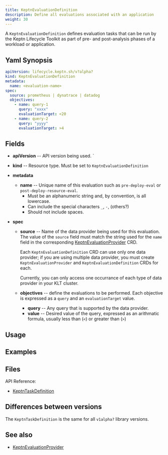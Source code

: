 ```yaml
---
title: KeptnEvaluationDefinition
description: Define all evaluations associated with an application
weight: 30
---
```


A `KeptnEvaluationDefinition` defines evaluation tasks
that can be run by the Keptn Lifecycle Toolkit
as part of pre- and post-analysis phases of a workload or application.

## Yaml Synopsis

```yaml
apiVersion: lifecycle.keptn.sh/v?alpha?
kind: KeptnEvaluationDefinition
metadata:
  name: <evaluation-name>
spec:
  source: prometheus | dynatrace | datadog
  objectives:
    - name: query-1
      query: "xxxx"
      evaluationTarget: <20
    - name: query-2
      query: "yyyy"
      evaluationTarget: >4
```

## Fields

* **apiVersion** -- API version being used.
`
* **kind** -- Resource type.  Must be set to `KeptnEvaluationDefinition`

* **metadata**
  * **name** -- Unique name of this evaluation
    such as `pre-deploy-eval` or `post-deploy-resource-eval`.
    * Must be an alphanumeric string and, by convention, is all lowercase.
    * Can include the special characters `_`, `-`, (others?)
    * Should not include spaces.

* **spec**
  * **source** -- Name of the data provider being used for this evaluation.
    The value of the `source` field must match
    the string used for the `name` field
    in the corresponding [KeptnEvaluationProvider](evaluationprovider.md) CRD.

    Each `KeptnEvaluationDefinition` CRD can use only one data provider;
    if you are using multiple data provider, you must create
    `KeptnEvaluationProvider` and `KeptnEvaluationDefinition` CRDs for each.

    Currently, you can only access one occurrance of each type of data provider
    in your KLT cluster.

   * **objectives** -- define the evaluations to be performed.
     Each objective is expressed as a `query` and an `evaluationTarget` value.

     * **query** -- Any query that is supported by the data provider.
     * **value** -- Desired value of the query,
       expressed as an arithmatic formula,
       usually less than (`<`) or greater than (`>`)

## Usage

## Examples

## Files

API Reference:

* [KeptnTaskDefinition](../../crd-ref/lifecycle/v1alpha3/#keptntaskdefinition)

## Differences between versions

The `KeptnTaskDefinition` is the same for
all `v1alpha?` library versions.

## See also

* [KeptnEvaluationProvider](evaluationprovider.md)
